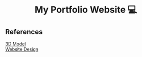 <h1 align="center">My Portfolio Website 💻</h1>

## References
[3D Model](https://sketchfab.com/3d-models/stylized-hacked-pc-sketchfabweeklychallenge-192ab9d4706f4ffaaf22f9a299289d75) <br />
[Website Design](https://www.craftz.dog/)
